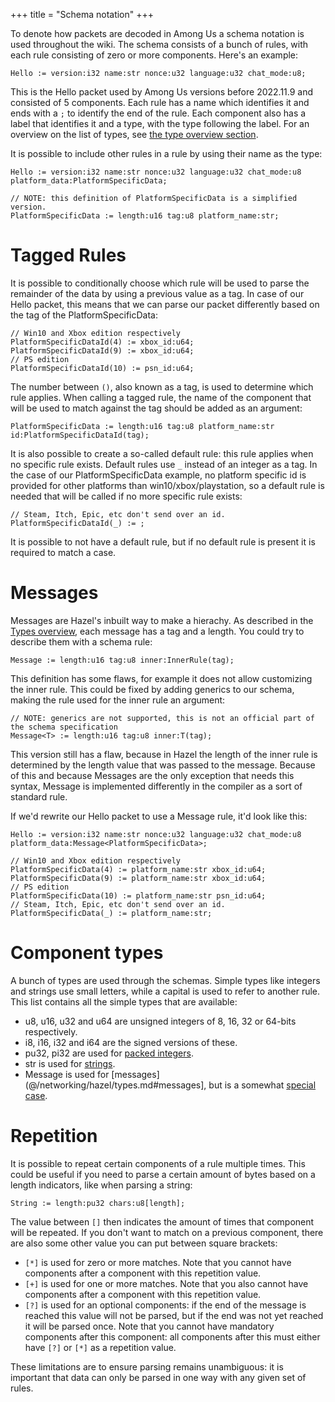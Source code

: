+++
title = "Schema notation"
+++

To denote how packets are decoded in Among Us a schema notation is used throughout the wiki. The schema consists of a bunch of rules, with each rule consisting of zero or more components. Here's an example:

```
Hello := version:i32 name:str nonce:u32 language:u32 chat_mode:u8;
```

This is the Hello packet used by Among Us versions before 2022.11.9 and consisted of 5 components. Each rule has a name which identifies it and ends with a `;` to identify the end of the rule. Each component also has a label that identifies it and a type, with the type following the label. For an overview on the list of types, see [the type overview section](#component-types).

It is possible to include other rules in a rule by using their name as the type:

```
Hello := version:i32 name:str nonce:u32 language:u32 chat_mode:u8 platform_data:PlatformSpecificData;

// NOTE: this definition of PlatformSpecificData is a simplified version.
PlatformSpecificData := length:u16 tag:u8 platform_name:str;
```

# Tagged Rules

It is possible to conditionally choose which rule will be used to parse the remainder of the data by using a previous value as a tag. In case of our Hello packet, this means that we can parse our packet differently based on the tag of the PlatformSpecificData:

```
// Win10 and Xbox edition respectively
PlatformSpecificDataId(4) := xbox_id:u64;
PlatformSpecificDataId(9) := xbox_id:u64;
// PS edition
PlatformSpecificDataId(10) := psn_id:u64;
```

The number between `()`, also known as a tag, is used to determine which rule applies.
When calling a tagged rule, the name of the component that will be used to match against the tag should be added as an argument:

```
PlatformSpecificData := length:u16 tag:u8 platform_name:str id:PlatformSpecificDataId(tag);
```

It is also possible to create a so-called default rule: this rule applies when no specific rule exists. Default rules use `_` instead of an integer as a tag.
In the case of our PlatformSpecificData example, no platform specific id is provided for other platforms than win10/xbox/playstation, so a default rule is needed that will be called if no more specific rule exists:

```
// Steam, Itch, Epic, etc don't send over an id.
PlatformSpecificDataId(_) := ;
```

It is possible to not have a default rule, but if no default rule is present it is required to match a case.

# Messages

Messages are Hazel's inbuilt way to make a hierachy. As described in the [Types overview](@/networking/hazel/types.md#messages), each message has a tag and a length. You could try to describe them with a schema rule:

```
Message := length:u16 tag:u8 inner:InnerRule(tag);
```

This definition has some flaws, for example it does not allow customizing the inner rule. This could be fixed by adding generics to our schema, making the rule used for the inner rule an argument:

```
// NOTE: generics are not supported, this is not an official part of the schema specification
Message<T> := length:u16 tag:u8 inner:T(tag);
```

This version still has a flaw, because in Hazel the length of the inner rule is determined by the length value that was passed to the message. Because of this and because Messages are the only exception that needs this syntax, Message is implemented differently in the compiler as a sort of standard rule.

If we'd rewrite our Hello packet to use a Message rule, it'd look like this:

```
Hello := version:i32 name:str nonce:u32 language:u32 chat_mode:u8 platform_data:Message<PlatformSpecificData>;

// Win10 and Xbox edition respectively
PlatformSpecificData(4) := platform_name:str xbox_id:u64;
PlatformSpecificData(9) := platform_name:str xbox_id:u64;
// PS edition
PlatformSpecificData(10) := platform_name:str psn_id:u64;
// Steam, Itch, Epic, etc don't send over an id.
PlatformSpecificData(_) := platform_name:str;
```

# Component types

A bunch of types are used through the schemas. Simple types like integers and strings use small letters, while a capital is used to refer to another rule. This list contains all the simple types that are available:

- u8, u16, u32 and u64 are unsigned integers of 8, 16, 32 or 64-bits respectively.
- i8, i16, i32 and i64 are the signed versions of these.
- pu32, pi32 are used for [packed integers](@/networking/hazel/types.md#packed-integers).
- str is used for [strings](@/networking/hazel/types.md#strings-and-byte-arrays).
- Message is used for [messages](@/networking/hazel/types.md#messages], but is a somewhat [special case](#messages).

# Repetition

It is possible to repeat certain components of a rule multiple times. This could be useful if you need to parse a certain amount of bytes based on a length indicators, like when parsing a string:

```
String := length:pu32 chars:u8[length];
```

The value between `[]` then indicates the amount of times that component will be repeated. If you don't want to match on a previous component, there are also some other value you can put between square brackets:

- `[*]` is used for zero or more matches. Note that you cannot have components after a component with this repetition value.
- `[+]` is used for one or more matches. Note that you also cannot have components after a component with this repetition value.
- `[?]` is used for an optional components: if the end of the message is reached this value will not be parsed, but if the end was not yet reached it will be parsed once. Note that you cannot have mandatory components after this component: all components after this must either have `[?]` or `[*]` as a repetition value.

These limitations are to ensure parsing remains unambiguous: it is important that data can only be parsed in one way with any given set of rules.
